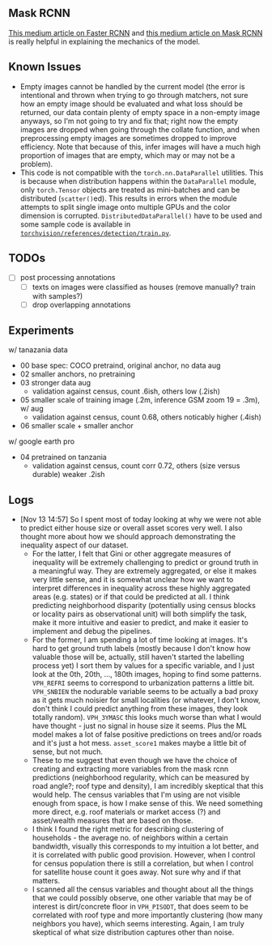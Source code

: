 ## Mask RCNN

[This medium article on Faster RCNN](https://medium.com/@fractaldle/guide-to-build-faster-rcnn-in-pytorch-95b10c273439) and [this medium article on Mask RCNN](https://medium.com/@fractaldle/mask-r-cnn-unmasked-c029aa2f1296) is really helpful in explaining the mechanics of the model.

## Known Issues

* Empty images cannot be handled by the current model (the error is intentional and thrown when trying to go through matchers, not sure how an empty image should be evaluated and what loss should be returned, our data contain plenty of empty space in a non-empty image anyways, so I'm not going to try and fix that; right now the empty images are dropped when going through the collate function, and when preprocessing empty images are sometimes dropped to improve efficiency. Note that because of this, infer images will have a much high proportion of images that are empty, which may or may not be a problem).
* This code is not compatible with the `torch.nn.DataParallel` utilities. This is because when distribution happens within the `DataParallel` module, only `torch.Tensor` objects are treated as mini-batches and can be distributed (`scatter()`ed). This results in errors when the module attempts to split single image onto multiple GPUs and the color dimension is corrupted. `DistributedDataParallel()` have to be used and some sample code is available in [`torchvision/references/detection/train.py`](https://github.com/pytorch/vision/blob/master/references/detection/train.py).

## TODOs

- [ ] post processing annotations
    - [ ] texts on images were classified as houses (remove manually? train with samples?)
    - [ ] drop overlapping annotations

## Experiments

w/ tanazania data
- 00 base spec: COCO pretraind, original anchor, no data aug
- 02 smaller anchors, no pretraining
- 03 stronger data aug
    - validation against census, count .6ish, others low (.2ish)
- 05 smaller scale of training image (.2m, inference GSM zoom 19 = .3m), w/ aug
    - validation against census, count 0.68, others noticably higher (.4ish)
- 06 smaller scale + smaller anchor

w/ google earth pro
- 04 pretrained on tanzania
    - validation against census, count corr 0.72, others (size versus durable) weaker .2ish

## Logs

- [Nov 13 14:57] So I spent most of today looking at why we were not able to predict either house size or overall asset scores very well. I also thought more about how we should approach demonstrating the inequality aspect of our dataset.
    - For the latter, I felt that Gini or other aggregate measures of inequality will be extremely challenging to predict or ground truth in a meaningful way. They are extremely aggregated, or else it makes very little sense, and it is somewhat unclear how we want to interpret differences in inequality across these highly aggregated areas (e.g. states) or if that could be predicted at all. I think predicting neighborhood disparity (potentially using census blocks or locality pairs as observational unit) will both simplify the task, make it more intuitive and easier to predict, and make it easier to implement and debug the pipelines.
    - For the former, I am spending a lot of time looking at images. It's hard to get ground truth labels (mostly because I don't know how valuable those will be, actually, still haven't started the labelling process yet) I sort them by values for a specific variable, and I just look at the 0th, 20th, ..., 180th images, hoping to find some patterns. `VPH_REFRI` seems to correspond to urbanization patterns a little bit. `VPH_SNBIEN` the nodurable variable seems to be actually a bad proxy as it gets much noisier for small localities (or whatever, I don't know, don't think I could predict anything from these images, they look totally random). `VPH_3YMASC` this looks much worse than what I would have thought - just no signal in house size it seems. Plus the ML model makes a lot of false positive predictions on trees and/or roads and it's just a hot mess. `asset_score1` makes maybe a little bit of sense, but not much.
    - These to me suggest that even though we have the choice of creating and extracting more variables from the mask rcnn predictions (neighborhood regularity, which can be measured by road angle?; roof type and density), I am incredibly skeptical that this would help. The census variables that I'm using are not visible enough from space, is how I make sense of this. We need something more direct, e.g. roof materials or market access (?) and asset/wealth measures that are based on those.
    - I think I found the right metric for describing clustering of households - the average no. of neighbors within a certain bandwidth, visually this corresponds to my intuition a lot better, and it is correlated with public good provision. However, when I control for census population there is still a correlation, but when I control for satellite house count it goes away. Not sure why and if that matters.
    - I scanned all the census variables and thought about all the things that we could possibly observe, one other variable that may be of interest is dirt/concrete floor in `VPH_PISODT`, that does seem to be correlated with roof type and more importantly clustering (how many neighbors you have), which seems interesting. Again, I am truly skeptical of what size distribution captures other than noise.